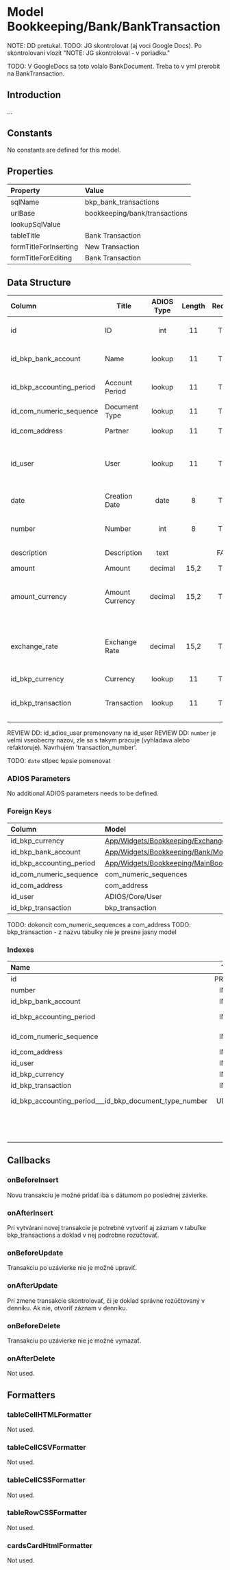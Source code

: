 # Model Bookkeeping/Bank/BankTransaction

NOTE: DD pretukal.
TODO: JG skontrolovat (aj voci Google Docs). Po skontrolovani vlozit "NOTE: JG skontroloval - v poriadku."

TODO: V GoogleDocs sa toto volalo BankDocument. Treba to v yml prerobit na BankTransaction.

## Introduction

...

## Constants

No constants are defined for this model.

## Properties

| Property              | Value                     |
| :-------------------- | :------------------------ |
| sqlName               | bkp_bank_transactions     |
| urlBase               | bookkeeping/bank/transactions |
| lookupSqlValue        |                           |
| tableTitle            | Bank Transaction          |
| formTitleForInserting | New Transaction           |
| formTitleForEditing   | Bank Transaction          |

## Data Structure

| Column                   | Title           | ADIOS Type | Length | Required | Notes                                         |
| :----------------------- | --------------- | :--------: | :----: | :------: | :-------------------------------------------- |
| id                       | ID              |    int     |   11   |   TRUE   | Jedinečné ID záznamu                          |
| id_bkp_bank_account      | Name            |   lookup   |   11   |   TRUE   | ID bankového účtu                             |
| id_bkp_accounting_period | Account Period  |   lookup   |   11   |   TRUE   | ID účtovného obdobia                          |
| id_com_numeric_sequence  | Document Type   |   lookup   |   11   |   TRUE   | ID číselnej rady                              |
| id_com_address           | Partner         |   lookup   |   11   |   TRUE   | ID adresára                                   |
| id_user                  | User            |   lookup   |   11   |   TRUE   | ID užívateľa, ktorý doklad vystavil           |
| date                     | Creation Date   |    date    |   8    |   TRUE   | Dátum vystavenia dokladu                      |
| number                   | Number          |    int     |   8    |   TRUE   | Poradové číslo dokladu                        |
| description              | Description     |    text    |        |  FALSE   | Popis dokladu                                 |
| amount                   | Amount          |  decimal   |  15,2  |   TRUE   | Suma                                          |
| amount_currency          | Amount Currency |  decimal   |  15,2  |   TRUE   | Celková suma transakcie v inej mene           |
| exchange_rate            | Exchange Rate   |  decimal   |  15,2  |   TRUE   | Kurz meny voči hlavnej mene účtovného obdobia |
| id_bkp_currency          | Currency        |   lookup   |   11   |   TRUE   | ID meny                                       |
| id_bkp_transaction       | Transaction     |   lookup   |   11   |   TRUE   | ID v denníku hlavnej knihy                    |

REVIEW DD: id_adios_user premenovany na id_user
REVIEW DD: `number` je velmi vseobecny nazov, zle sa s takym pracuje (vyhladava alebo refaktoruje). Navrhujem 'transaction_number'.

TODO: `date` stlpec lepsie pomenovat

### ADIOS Parameters

No additional ADIOS parameters needs to be defined.

### Foreign Keys

| Column                   | Model                                                                                                         | Relation | OnUpdate | OnDelete |
| :----------------------- | :------------------------------------------------------------------------------------------------------------ | :------: | -------- | -------- |
| id_bkp_currency          | [App/Widgets/Bookkeeping/ExchangeRate/Models/Currency](../../../Bookkeeping/Bank/Models/BankAccount.md)bkp_currencies |   1:N    | Cascade  | Restrict |
| id_bkp_bank_account      | [App/Widgets/Bookkeeping/Bank/Models/BankAccount](../../../Bookkeeping/Bank/Models/BankAccount.md)                    |   1:N    | Cascade  | Restrict |
| id_bkp_accounting_period | [App/Widgets/Bookkeeping/MainBook/Models/AccountingPeriod](../../../Bookkeeping/MainBook/Models/AccountingPeriod.md)  |   1:N    | Cascade  | Restrict |
| id_com_numeric_sequence  | com_numeric_sequences                                                                                         |   1:N    | Cascade  | Restrict |
| id_com_address           | com_address                                                                                                   |   1:N    | Cascade  | Restrict |
| id_user                  | ADIOS/Core/User                                                                                               |   1:N    | Cascade  | Restrict |
| id_bkp_transaction       | bkp_transaction                                                                                               |   1:N    | Cascade  | Restrict |

TODO: dokoncit com_numeric_sequences a com_address
TODO: bkp_transaction - z nazvu tabulky nie je presne jasny model

### Indexes

| Name                                                   |  Type   |               Column + Order |
| :----------------------------------------------------- | :-----: | ---------------------------: |
| id                                                     | PRIMARY |                       id ASC |
| number                                                 |  INDEX  |                   number ASC |
| id_bkp_bank_account                                    |  INDEX  |      id_bkp_bank_account ASC |
| id_bkp_accounting_period                               |  INDEX  | id_bkp_accounting_period ASC |
| id_com_numeric_sequence                                |  INDEX  |  id_com_numeric_sequence ASC |
| id_com_address                                         |  INDEX  |           id_com_address ASC |
| id_user                                                |  INDEX  |                  id_user ASC |
| id_bkp_currency                                        |  INDEX  |          id_bkp_currency ASC |
| id_bkp_transaction                                     |  INDEX  |       id_bkp_transaction ASC |
| id_bkp_accounting_period___id_bkp_document_type_number | UNIQUE  | id_bkp_accounting_period ASC |
|                                                        |         |     id_bkp_document_type ASC |
|                                                        |         |                   number ASC |

## Callbacks

### onBeforeInsert

Novu transakciu je možné pridať iba s dátumom po poslednej závierke. 

### onAfterInsert

Pri vytváraní novej transakcie je potrebné vytvoriť aj záznam v tabuľke bkp_transactions a doklad v nej podrobne rozúčtovať.

### onBeforeUpdate

Transakciu po uzávierke nie je možné upraviť.

### onAfterUpdate

Pri zmene transakcie skontrolovať, či je doklad správne rozúčtovaný v denníku. Ak nie, otvoriť záznam v denníku.

### onBeforeDelete

Transakciu po uzávierke nie je možné vymazať.

### onAfterDelete

Not used.

## Formatters

### tableCellHTMLFormatter

Not used.

### tableCellCSVFormatter

Not used.

### tableCellCSSFormatter

Not used.

### tableRowCSSFormatter

Not used.

### cardsCardHtmlFormatter

Not used.
